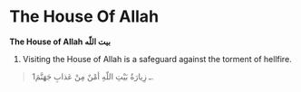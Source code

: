 The House Of Allah
==================

**The House of Allah بيت اللّه**

1. Visiting the House of Allah is a safeguard against the torment of
hellfire.

> 1ـ زِيارَةُ بَيْتِ اللّهِ أمْنٌ مِنْ عَذابِ جَهَنَّمَ.


